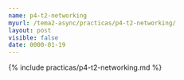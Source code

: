 ```yaml
---
name: p4-t2-networking
myurl: /tema2-async/practicas/p4-t2-networking/
layout: post
visible: false
date: 0000-01-19
---
```


{% include practicas/p4-t2-networking.md %}

